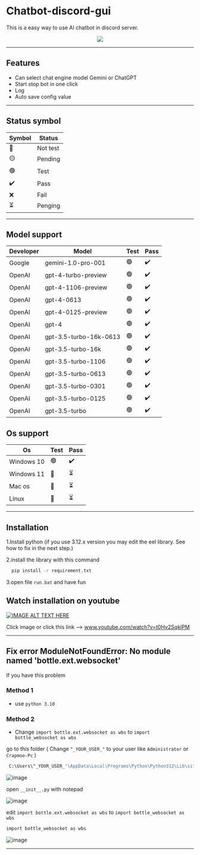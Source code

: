 
# Chatbot-discord-gui 

This is a easy way to use AI chatbot in discord server.



<div align="center">
    <img src="https://cdn.discordapp.com/attachments/1169126665935405126/1220337452020138096/image.png?ex=660e92d1&is=65fc1dd1&hm=ff53eb3172b42014f1c9d3c08589be7ebfcc20c578bdd93069d420356d5e8cf6&">
</div>

---

## Features

- Can select chat engine model Gemini or ChatGPT
- Start stop bot in one click
- Log
- Auto save config value

---


## Status symbol
|   Symbol  | Status |
|----------|---------|
| 🔴      | Not test |
| 🟡 | Pending |
|🟢 |  Test |
| ✔️ | Pass |
| ❌ | Fail |
| ⏳ | Penging|

---

## Model support

|    Developer          | Model                                                               | Test | Pass |
| ----------------- | ------------------------------------------------------------------ | ------| ------|
| Google | gemini-1.0-pro-001 | 🟢 | ✔️ |
| OpenAI | gpt-4-turbo-preview | 🟢 | ✔️ |
| OpenAI | gpt-4-1106-preview | 🟢 | ✔️ |
| OpenAI | gpt-4-0613 | 🟢| ✔️ |
| OpenAI | gpt-4-0125-preview | 🟢 | ✔️ |
| OpenAI | gpt-4 | 🟢 | ✔️ |
| OpenAI | gpt-3.5-turbo-16k-0613 | 🟢 | ✔️ |
| OpenAI | gpt-3.5-turbo-16k | 🟢 | ✔️ |
| OpenAI | gpt-3.5-turbo-1106 | 🟢 | ✔️ |
| OpenAI | gpt-3.5-turbo-0613 | 🟢 | ✔️ |
| OpenAI | gpt-3.5-turbo-0301 | 🟢 | ✔️ |
| OpenAI | gpt-3.5-turbo-0125 | 🟢 | ✔️ |
| OpenAI | gpt-3.5-turbo | 🟢 | ✔️ |

## Os support

|    Os          | Test | Pass |
| -------------- | -----| ---- |
| Windows 10     | 🟢   | ✔️  |
| Windows 11     | 🔴   | ⏳  |
| Mac os     | 🔴   | ⏳  |
| Linux    | 🔴   | ⏳  |

---

## Installation


1.Install python (if you use 3.12.x version you may edit the eel library. See how to fix in the next step.)

2.install the library with this command

```bash
  pip install -r requirement.txt
```
3.open file `run.bat` and have fun


## Watch installation on youtube 
[![IMAGE ALT TEXT HERE](https://img.youtube.com/vi/t0Hv2SqklPM/0.jpg)](https://www.youtube.com/watch?v=t0Hv2SqklPM)

Click image or click this link --> www.youtube.com/watch?v=t0Hv2SqklPM

---

## Fix error ModuleNotFoundError: No module named 'bottle.ext.websocket'

</details>
 If you have this problem 

### Method 1
- use `python 3.10`

### Method 2
- Change `import bottle.ext.websocket as wbs`  to  `import bottle_websocket as wbs`
  
go to this folder ( Change `"_YOUR_USER_"` to your user like `Administrator` or `Crapmoo-Pc` )
```bash
 C:\Users\"_YOUR_USER_"\AppData\Local\Programs\Python\Python312\Lib\site-packages\eel
```
![image](https://cdn.discordapp.com/attachments/1169126665935405126/1220347422904029194/image.png?ex=660e9c1a&is=65fc271a&hm=0deeb783c8d5b1c18b7c52d0d6b5d9c94f0c3b700018a00d8f1153e3bfe51212&)


 open `__init__.py` with notepad
 
![image](https://cdn.discordapp.com/attachments/1169126665935405126/1220349069004640317/image.png?ex=660e9da3&is=65fc28a3&hm=2c87ff3ac7ed57e9054f557398d93c8c48733ffb76f9468ba8ecadd5f86451f4&)


 edit `import bottle.ext.websocket as wbs`  to  `import bottle_websocket as wbs`
 ```bash
import bottle_websocket as wbs
```

![image](https://cdn.discordapp.com/attachments/1169126665935405126/1220349159685750854/image.png?ex=660e9db8&is=65fc28b8&hm=613efa62e8a75168c843da981e33ee323a7eb536587a6334ffe5eff67f234bd0&)

---

